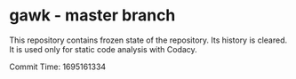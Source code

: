 # gawk - master branch

This repository contains frozen state of the repository.
Its history is cleared. It is used only for static code
analysis with Codacy.

Commit Time: 1695161334
